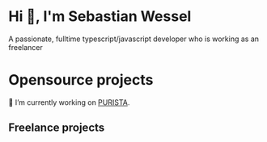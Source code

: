 # Hi 👋, I'm Sebastian Wessel
A passionate, fulltime typescript/javascript developer who is working as an freelancer

# Opensource projects

🔭 I’m currently working on [PURISTA](https://github.com/sebastianwessel/purista).  

## Freelance projects
